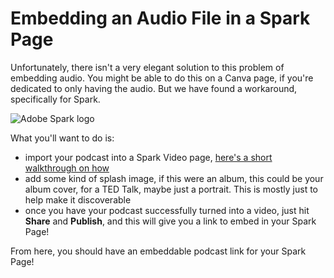 # Embedding an Audio File in a Spark Page

Unfortunately, there isn't a very elegant solution to this problem of embedding audio. You might be able to do this on a Canva page, if you're dedicated to only having the audio. But we have found a workaround, specifically for Spark.

![Adobe Spark logo](https://www.phoenixs.co.uk/wp-content/uploads/2018/08/Adobe-Spark-for-Education-08-18.jpg)

What you'll want to do is:

- import your podcast into a Spark Video page, [here's a short walkthrough on how](https://www.youtube.com/watch?v=5KPiqEP7a68)
- add some kind of splash image, if this were an album, this could be your album cover, for a TED Talk, maybe just a portrait. This is mostly just to help make it discoverable
- once you have your podcast successfully turned into a video, just hit **Share** and **Publish**, and this will give you a link to embed in your Spark Page!

From here, you should have an embeddable podcast link for your Spark Page!
